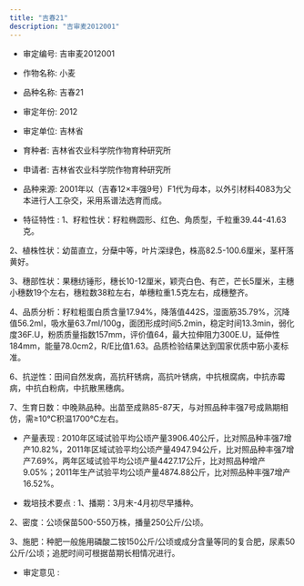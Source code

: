 ```yaml
---
title: "吉春21"
description: "吉审麦2012001"
---
```

* 审定编号:  吉审麦2012001

*  作物名称:  小麦

*  品种名称:  吉春21

*  审定年份:  2012

*  审定单位:  吉林省

* 育种者:  吉林省农业科学院作物育种研究所

*  申请者:  吉林省农业科学院作物育种研究所

*  品种来源:  2001年以（吉春12×丰强9号）F1代为母本，以外引材料4083为父本进行人工杂交，采用系谱法选育而成。

*  特征特性 : 
1、籽粒性状：籽粒椭圆形、红色、角质型，千粒重39.44-41.63克。
2、植株性状：幼苗直立，分蘖中等，叶片深绿色，株高82.5-100.6厘米，茎秆落黄好。
3、穗部性状：果穗纺锤形，穗长10-12厘米，颖壳白色、有芒，芒长5厘米，主穗小穗数19个左右，穗粒数38粒左右，单穗粒重1.5克左右，成穗整齐。
4、品质分析：籽粒粗蛋白质含量17.94%，降落值442S，湿面筋35.79%，沉降值56.2ml，吸水量63.7ml/100g，面团形成时间5.2min，稳定时间13.3min，弱化度36F.U，粉质质量指数157mm，评价值64，最大拉伸阻力300E.U，延伸性184mm，能量78.0cm2，R/E比值1.63。品质检验结果达到国家优质中筋小麦标准。
6、抗逆性：田间自然发病，高抗秆锈病，高抗叶锈病，中抗根腐病，中抗赤霉病，中抗白粉病，中抗散黑穗病。
7、生育日数：中晚熟品种。出苗至成熟85-87天，与对照品种丰强7号成熟期相仿，需≥10℃积温1700℃左右。

 
*  产量表现 : 
2010年区域试验平均公顷产量3906.40公斤，比对照品种丰强7增产10.82%，2011年区域试验平均公顷产量4947.94公斤，比对照品种丰强7增产7.69%，两年区域试验平均公顷产量4427.17公斤，比对照品种增产9.05%；2011年生产试验平均公顷产量4874.88公斤，比对照品种丰强7增产16.52%。

*  栽培技术要点 : 
1、播期：3月末-4月初尽早播种。
2、密度：公顷保苗500-550万株，播量250公斤/公顷。
3、施肥：种肥一般施用磷酸二铵150公斤/公顷或成分含量等同的复合肥，尿素50公斤/公顷；追肥时间可根据苗期长相情况进行。


*  审定意见 : 

